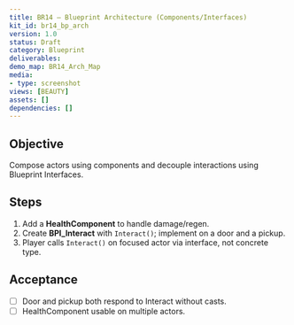 ```yaml
---
title: BR14 — Blueprint Architecture (Components/Interfaces)
kit_id: br14_bp_arch
version: 1.0
status: Draft
category: Blueprint
deliverables:
demo_map: BR14_Arch_Map
media:
- type: screenshot
views: [BEAUTY]
assets: []
dependencies: []
---
```



## Objective
Compose actors using components and decouple interactions using Blueprint Interfaces.


## Steps
1) Add a **HealthComponent** to handle damage/regen.
2) Create **BPI_Interact** with `Interact()`; implement on a door and a pickup.
3) Player calls `Interact()` on focused actor via interface, not concrete type.


## Acceptance
- [ ] Door and pickup both respond to Interact without casts.
- [ ] HealthComponent usable on multiple actors.